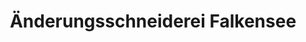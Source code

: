 ---
title: "Änderungsschneiderei Falkensee"
url: /falkensee/aenderungsschneiderei-falkensee/
shop: Schneiderei
---